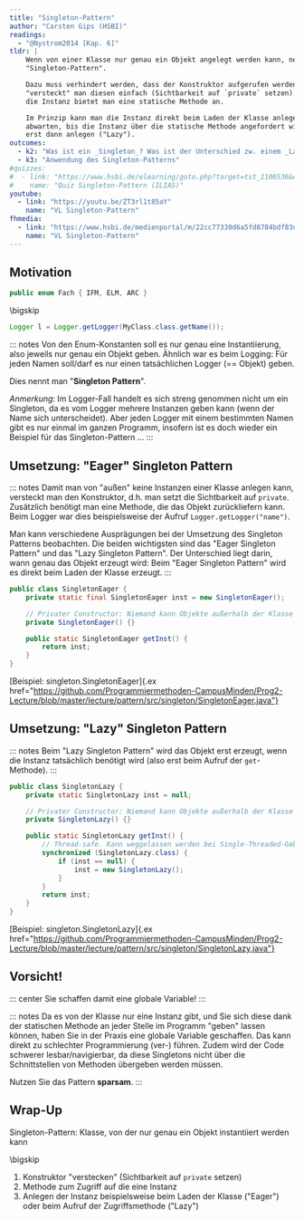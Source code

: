 ```yaml
---
title: "Singleton-Pattern"
author: "Carsten Gips (HSBI)"
readings:
  - "@Nystrom2014 [Kap. 6]"
tldr: |
    Wenn von einer Klasse nur genau ein Objekt angelegt werden kann, nennt man dies auch das
    "Singleton-Pattern".

    Dazu muss verhindert werden, dass der Konstruktor aufgerufen werden kann. Üblicherweise
    "versteckt" man diesen einfach (Sichtbarkeit auf `private` setzen). Für den Zugriff auf
    die Instanz bietet man eine statische Methode an.

    Im Prinzip kann man die Instanz direkt beim Laden der Klasse anlegen ("Eager") oder
    abwarten, bis die Instanz über die statische Methode angefordert wird, und das Objekt
    erst dann anlegen ("Lazy").
outcomes:
  - k2: "Was ist ein _Singleton_? Was ist der Unterschied zw. einem _Lazy_ und einem _Eager_ Singleton?"
  - k3: "Anwendung des Singleton-Patterns"
#quizzes:
#  - link: "https://www.hsbi.de/elearning/goto.php?target=tst_1106536&client_id=FH-Bielefeld"
#    name: "Quiz Singleton-Pattern (ILIAS)"
youtube:
  - link: "https://youtu.be/ZT3rl1t85aY"
    name: "VL Singleton-Pattern"
fhmedia:
  - link: "https://www.hsbi.de/medienportal/m/22cc77330d6a5fd8784bdf83dc050be4173622cf4ea3c1ef7ddbefa1350d12ea144e228fdded23a4b96aa6948c3b4613f51f99de8c3cd0d3b858577e67851bb5"
    name: "VL Singleton-Pattern"
---
```



## Motivation

```java
public enum Fach { IFM, ELM, ARC }
```

\bigskip

```java
Logger l = Logger.getLogger(MyClass.class.getName());
```

::: notes
Von den Enum-Konstanten soll es nur genau eine Instantiierung, also jeweils nur genau ein Objekt
geben. Ähnlich war es beim Logging: Für jeden Namen soll/darf es nur einen tatsächlichen Logger
(== Objekt) geben.

Dies nennt man "**Singleton Pattern**".

_Anmerkung_: Im Logger-Fall handelt es sich streng genommen nicht um ein Singleton, da es vom
Logger mehrere Instanzen geben kann (wenn der Name sich unterscheidet). Aber jeden Logger mit
einem bestimmten Namen gibt es nur einmal im ganzen Programm, insofern ist es doch wieder ein
Beispiel für das Singleton-Pattern ...
:::


## Umsetzung: "Eager" Singleton Pattern

::: notes
Damit man von "außen" keine Instanzen einer Klasse anlegen kann, versteckt man den Konstruktor,
d.h. man setzt die Sichtbarkeit auf `private`. Zusätzlich benötigt man eine Methode, die das
Objekt zurückliefern kann. Beim Logger war dies beispielsweise der Aufruf `Logger.getLogger("name")`.

Man kann verschiedene Ausprägungen bei der Umsetzung des Singleton Patterns beobachten. Die
beiden wichtigsten sind das "Eager Singleton Pattern" und das "Lazy Singleton Pattern". Der
Unterschied liegt darin, wann genau das Objekt erzeugt wird: Beim "Eager Singleton Pattern"
wird es direkt beim Laden der Klasse erzeugt.
:::

```java
public class SingletonEager {
    private static final SingletonEager inst = new SingletonEager();

    // Privater Constructor: Niemand kann Objekte außerhalb der Klasse anlegen
    private SingletonEager() {}

    public static SingletonEager getInst() {
        return inst;
    }
}
```

[Beispiel: singleton.SingletonEager]{.ex href="https://github.com/Programmiermethoden-CampusMinden/Prog2-Lecture/blob/master/lecture/pattern/src/singleton/SingletonEager.java"}


## Umsetzung: "Lazy" Singleton Pattern

::: notes
Beim "Lazy Singleton Pattern" wird das Objekt erst erzeugt, wenn die Instanz tatsächlich benötigt
wird (also erst beim Aufruf der `get`-Methode).
:::

```java
public class SingletonLazy {
    private static SingletonLazy inst = null;

    // Privater Constructor: Niemand kann Objekte außerhalb der Klasse anlegen
    private SingletonLazy() {}

    public static SingletonLazy getInst() {
        // Thread-safe. Kann weggelassen werden bei Single-Threaded-Gebrauch
        synchronized (SingletonLazy.class) {
            if (inst == null) {
                inst = new SingletonLazy();
            }
        }
        return inst;
    }
}
```

[Beispiel: singleton.SingletonLazy]{.ex href="https://github.com/Programmiermethoden-CampusMinden/Prog2-Lecture/blob/master/lecture/pattern/src/singleton/SingletonLazy.java"}


## Vorsicht!

::: center
Sie schaffen damit eine globale Variable!
:::

::: notes
Da es von der Klasse nur eine Instanz gibt, und Sie sich diese dank der statischen Methode an jeder
Stelle im Programm "geben" lassen können, haben Sie in der Praxis eine globale Variable geschaffen.
Das kann direkt zu schlechter Programmierung (ver-) führen. Zudem wird der Code schwerer lesbar/navigierbar,
da diese Singletons nicht über die Schnittstellen von Methoden übergeben werden müssen.

Nutzen Sie das Pattern **sparsam**.
:::


## Wrap-Up

Singleton-Pattern: Klasse, von der nur genau ein Objekt instantiiert werden kann

\bigskip

1.  Konstruktor "verstecken" (Sichtbarkeit auf `private` setzen)
2.  Methode zum Zugriff auf die eine Instanz
3.  Anlegen der Instanz beispielsweise beim Laden der Klasse ("Eager") oder
    beim Aufruf der Zugriffsmethode ("Lazy")
